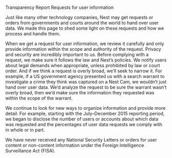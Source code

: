 Transparency Report
Requests for user information

Just like many other technology companies, Nest may get requests or orders from governments and courts around the world to hand over user data. We made this page to shed some light on these requests and how we process and handle them.

When we get a request for user information, we review it carefully and only provide information within the scope and authority of the request. Privacy and security are incredibly important to us. Before complying with a request, we make sure it follows the law and Nest’s policies. We notify users about legal demands when appropriate, unless prohibited by law or court order. And if we think a request is overly broad, we’ll seek to narrow it. For example, if a US government agency presented us with a search warrant to investigate a crime they think was captured on a Nest Cam, we wouldn’t just hand over user data. We’d analyze the request to be sure the warrant wasn’t overly broad, then we’d make sure the information they requested was within the scope of the warrant.

We continue to look for new ways to organize information and provide more detail. For example, starting with the July–December 2015 reporting period, we began to disclose the number of users or accounts about which data was requested and the percentages of user data requests we comply with in whole or in part.

We have never received any National Security Letters or orders for user content or non-content information under the Foreign Intelligence Surveillance Act (FISA).